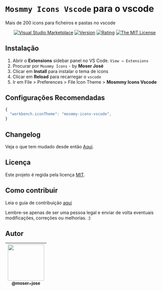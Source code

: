 # `Mosmmy Icons Vscode` para  o vscode

Mais de 200 icons para ficheiros e pastas no vscode

 <div align="center">

[![Visual Studio Marketplace](https://vsmarketplacebadge.apphb.com/installs/moserjose.mosmmy-icons-vscode.svg)](https://marketplace.visualstudio.com/items?itemName=moserjose.mosmmy-icons-vscode)
[![Version](https://vsmarketplacebadge.apphb.com/version-short/moserjose.mosmmy-icons-vscode.svg)](https://marketplace.visualstudio.com/items?itemName=moserjose.mosmmy-icons-vscode)
[![Rating](https://vsmarketplacebadge.apphb.com/rating-short/moserjose.mosmmy-icons-vscode.svg)](https://marketplace.visualstudio.com/items?itemName=moserjose.mosmmy-icons-vscode)
[![The MIT License](https://img.shields.io/badge/license-MIT-blue.svg)](http://opensource.org/licenses/MIT)

</div>

## Instalação

1. Abrir o **Extensions** sidebar panel no VS Code. `View → Extensions`
2. Procurar por `Mosmmy Icons` - by **Moser José**
3. Clicar em **Install** para instalar o tema de icons
4. Clicar em **Reload** para recarregar o `vscode`
5. Ir em File > Preferences > File Icon Theme > **Mosmmy Icons Vscode**

## Configurações Recomendadas

```js
{
  "workbench.iconTheme": "mosmmy-icons-vscode",
}
```
## Changelog

Veja o que tem mudado desde então [Aqui](/CHANGELOG.md).

## Licença

Este projeto é regida pela licença [MIT](/LICENSE.md).


## Como contribuir

Leia o guia de contribuição [aqui](/CONTRIBUTING.md)

Lembre-se apenas de ser uma pessoa legal e enviar de volta eventuais modificações, correções ou melhorias. :)

## Autor

| [<img src="https://avatars0.githubusercontent.com/u/8234620?" width="115"><br><sub>@moser-jose</sub>](https://github.com/moser-jose) |
| :---: |
